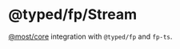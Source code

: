 # @typed/fp/Stream

[@most/core](https://mostcore.readthedocs.io/en/latest/) integration with `@typed/fp` and `fp-ts`.
